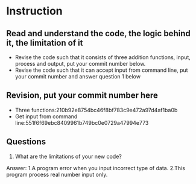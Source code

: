 ﻿# Instruction

## Read and understand the code, the logic behind it, the limitation of it
* Revise the code such that it consists of three addition functions, input, process and output, put your commit number below.
* Revise the code such that it can accept input from command line, put your commit number and answer question 1 below

## Revision, put your commit number here
* Three functions:210b92e8754bc46f8bf783c9e472a97d4af1ba0b
* Get input from command line:551f6f69ebc8409961b749bc0e0729a47994e773

## Questions
1. What are the limitations of your new code?

Answer: 1.A program error when you input incorrect type of data. 
		2.This program process real number input only. 